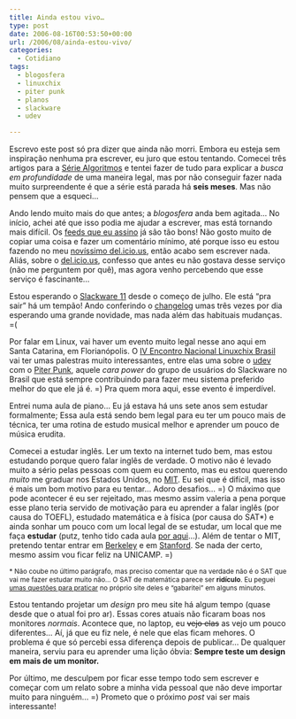 ```yaml
---
title: Ainda estou vivo…
type: post
date: 2006-08-16T00:53:50+00:00
url: /2006/08/ainda-estou-vivo/
categories:
  - Cotidiano
tags:
  - blogosfera
  - linuxchix
  - piter punk
  - planos
  - slackware
  - udev

---
```

Escrevo este post só pra dizer que ainda não morri. Embora eu esteja sem inspiração nenhuma pra escrever, eu juro que estou tentando. Comecei três artigos para a [Série Algoritmos][1] e tentei fazer de tudo para explicar a _busca em profundidade_ de uma maneira legal, mas por não conseguir fazer nada muito surpreendente é que a série está parada há **seis meses**. Mas não pensem que a esqueci…

Ando lendo muito mais do que antes; a _blogosfera_ anda bem agitada… No início, achei até que isso podia me ajudar a escrever, mas está tornando mais difícil. Os [feeds que eu assino][2] já são tão bons! Não gosto muito de copiar uma coisa e fazer um comentário mínimo, até porque isso eu estou fazendo no meu [novíssimo del.icio.us][3], então acabo sem escrever nada. Aliás, sobre o [del.icio.us][4], confesso que antes eu não gostava desse serviço (não me perguntem por quê), mas agora venho percebendo que esse serviço é fascinante…

Estou esperando o [Slackware 11][5] desde o começo de julho. Ele está “pra sair” há um tempão! Ando conferindo o [changelog][6] umas três vezes por dia esperando uma grande novidade, mas nada além das habituais mudanças. =(

Por falar em Linux, vai haver um evento muito legal nesse ano aqui em Santa Catarina, em Florianópolis. O [IV Encontro Nacional Linuxchix Brasil][7] vai ter umas palestras muito interessantes, entre elas uma sobre o [udev][8] com o [Piter Punk][9], aquele _cara power_ do grupo de usuários do Slackware no Brasil que está sempre contribuindo para fazer meu sistema preferido melhor do que ele já é. =) Pra quem mora aqui, esse evento é imperdível.

Entrei numa aula de piano… Eu já estava há uns sete anos sem estudar formalmente; Essa aula está sendo bem legal para eu ter um pouco mais de técnica, ter uma rotina de estudo musical melhor e aprender um pouco de música erudita.

Comecei a estudar inglês. Ler um texto na internet tudo bem, mas estou estudando porque quero falar inglês de verdade. O motivo não é levado muito a sério pelas pessoas com quem eu comento, mas eu estou querendo _muito_ me graduar nos Estados Unidos, no [MIT][10]. Eu sei que é difícil, mas isso é mais um bom motivo para eu tentar… Adoro desafios… =) O máximo que pode acontecer é eu ser rejeitado, mas mesmo assim valeria a pena porque esse plano teria servido de motivação para eu aprender a falar inglês (por causa do TOEFL), estudado matemática e à física (por causa do SAT*) e ainda sonhar um pouco com um local legal de se estudar, um local que me faça **estudar** (putz, tenho tido cada aula [por aqui][11]…). Além de tentar o MIT, pretendo tentar entrar em [Berkeley][12] e em [Stanford][13]. Se nada der certo, mesmo assim vou ficar feliz na UNICAMP. =)

<p style="font-size:85%;">
  * Não coube no último parágrafo, mas preciso comentar que na verdade não é o SAT que vai me fazer estudar muito não… O SAT de matemática parece ser <strong>ridículo</strong>. Eu peguei <a href="http://www.collegeboard.com/student/testing/sat/prep_one/practice.html">umas questões para praticar</a> no próprio site deles e “gabaritei” em alguns minutos.
</p>

Estou tentando projetar um _design_ pro meu site há algum tempo (quase desde que o atual foi pro ar). Essas cores atuais não ficaram boas nos monitores _normais_. Acontece que, no laptop, eu <del>vejo elas</del> <add>as vejo</add> um pouco diferentes… Aí, já que eu fiz nele, é nele que elas ficam mehores. O problema é que só percebi essa diferença depois de publicar… De qualquer maneira, serviu para eu aprender uma lição óbvia: **Sempre teste um design em mais de um monitor.**

Por último, me desculpem por ficar esse tempo todo sem escrever e começar com um relato sobre a minha vida pessoal que não deve importar muito para ninguém… =) Prometo que o próximo _post_ vai ser mais interessante!

 [1]: /tags/algoritmos/
 [2]: http://www.bloglines.com/public/tmadeira/
 [3]: http://del.icio.us/tmadeira/
 [4]: http://del.icio.us
 [5]: http://www.slackware.com/
 [6]: ftp://ftp.slackware.com/pub/slackware/slackware-current/ChangeLog.txt
 [7]: http://www.linuxchix.org.br/?q=programacao
 [8]: http://www.linuxchix.org.br/?q=programacao#udev
 [9]: http://piterpunk.info02.com.br/
 [10]: http://web.mit.edu
 [11]: http://www.salesianoitajai.g12.br/
 [12]: http://www.berkeley.edu
 [13]: http://www.stanford.edu

